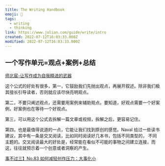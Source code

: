 ```yaml
---
title: The Writing Handbook
emoji: 📝
tags:
  - writing
  - thinking
link: https://www.julian.com/guide/write/intro
created: 2022-07-12T16:03:33.000Z
modified: 2022-07-12T16:03:33.000Z
---
```


## 一个写作单元=观点+案例+总结

[师北宸-让写作成为自我精进的武器](https://book.douban.com/subject/34911222/)

这个公式的好处有很多，第一，它鼓励我们先抛出观点，再展开叙述。除非我们极其擅长引导读者，否则就应该尽快亮明观点。

第二，不要只阐述观点，还需要用案例来辅助观点。要知道，好观点需要一个好案例，好案例也在等待一个好观点。

第三，可以用这个公式去拆解一篇文章或视频，拆解之后，更容易记住。

第四，也是最值得说道的一点，它能让我们找到原创的感觉。Naval 给过一些读书建议，其中有一条是交叉阅读，比如同时阅读好几本书，包括不同类型的， 不同主题的。交叉阅读最大的好处是，经常能在看似不可能的事物之间建立连接，而这，往往就预示着一个创意或者洞察的产生。

[事不过三】No.83 如何减轻创作压力：大事化小](https://via.zhubai.love/posts/2159032183774830592?push_source_id=2087499560284377088&push_source_type=email)
